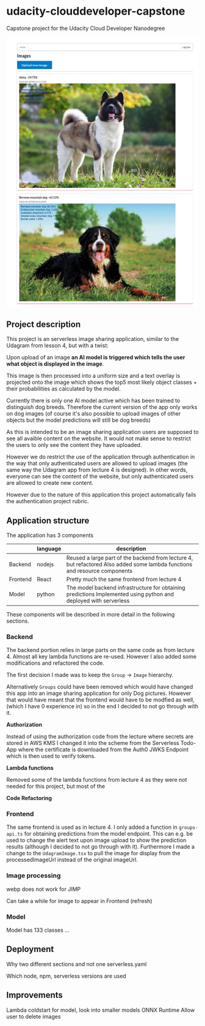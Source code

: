 # udacity-clouddeveloper-capstone
Capstone project for the Udacity Cloud Developer Nanodegree

<img src=images/frontend-screenshot.png>

## Project description
This project is an serverless image sharing application, similar to the Udagram from lesson 4, but with a twist:

Upon upload of an image **an AI model is triggered which tells the user what object is displayed in the image**.

This image is then processed into a uniform size and a text overlay is projected onto the image which shows the top5 most likely object classes + their probabilities as calculated by the model.

Currently there is only one AI model active which has been trained to distinguish dog breeds. Therefore the current version of the app only works on dog images (of course it's also possible to upload images of other objects but the model predictions will still be dog breeds)


As this is intended to be an image sharing application users are supposed to see all avaible content on the website. It would not make sense to restrict the users to only see the content they have uploaded.

However we do restrict the use of the application through authentication in the way that only authenticated users are allowed to upload images (the same way the Udagram app from lecture 4 is designed). In other words, everyone can see the content of the website, but only authenticated users are allowed to create new content.

However due to the nature of this application this project automatically fails the authentication project rubric.

## Application structure

The application has 3 components

|          	| language 	| description                                                                                                                 	|
|----------	|----------	|-----------------------------------------------------------------------------------------------------------------------------	|
| Backend  	| nodejs   	| Reused a large part of the backend from lecture 4, but refactored  Also added some lambda functions and resource components 	|
| Frontend 	| React    	| Pretty much the same frontend from lecture 4                                                                                	|
| Model    	| python   	| The model backend infrastructure for obtaining predictions  Implemented using python and deployed with serverless           	|

These components will be described in more detail in the following sections.


### Backend

The backend portion relies in large parts on the same code as from lecture 4. Almost all key lambda functions are re-used. However I also added some modifications and refactored the code.

The first decision I made was to keep the `Group` -> `Image` hierarchy. 

Alternatively `Groups` could have been removed which would have changed this app into an image sharing application for only Dog pictures. However that would have meant that the frontend would have to be modfied as well, (which I have 0 experience in) so in the end I decided to not go through with it.

**Authorization**

Instead of using the authorization code from the lecture where secrets are stored in AWS KMS I changed it into the scheme from the Serverless Todo-App where the certificate is downloaded from the Auth0 JWKS Endpoint which is then used to verify tokens.

**Lambda functions** 

Removed some of the lambda functions from lecture 4 as they were not needed for this project, but most of the 

**Code Refactoring**


### Frontend

The same frontend is used as in lecture 4. I only added a function in `groups-api.ts` for obtaining predictions from the model endpoint. This can e.g. be used to change the alert text upon image upload to show the prediction results (although I decided to not go through with it). Furthermore I made a change to the `UdagramImage.tsx` to pull the image for display from the processedImageUrl instead of the original imageUrl.




### Image processing

webp does not work for JIMP

Can take a while for image to appear in Frontend (refresh)



### Model
Model has 133 classes ...

## Deployment
Why two different sections and not one serverless.yaml

Which node, npm, serverless versions are used

## Improvements
Lambda coldstart for model, look into smaller models ONNX Runtime
Allow user to delete images
